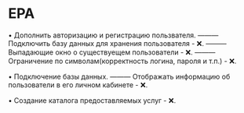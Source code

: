 # EPA

• Дополнить авторизацию и регистрацию пользвателя.
  ——— Подключить базу данных для хранения пользователя - ❌.
  ——— Выпадающие окно о существуещем пользователи - ❌.
  ——— Ограничение по символам(корректность логина, пароля и т.п.) - ❌.

• Подключение базы данных.
  ——— Отображать информацию об пользователи в его личном кабинете - ❌.

• Создание каталога предоставляемых услуг - ❌.
